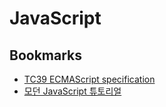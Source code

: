 # JavaScript

## Bookmarks

- [TC39 ECMAScript specification](https://tc39.es/ecma262/)
- [모던 JavaScript 튜토리얼](https://ko.javascript.info/)
